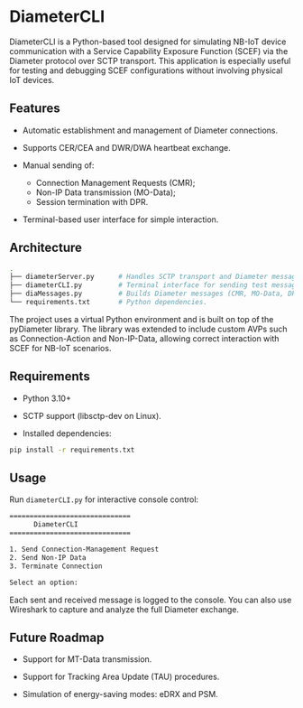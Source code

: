 # DiameterCLI

DiameterCLI is a Python-based tool designed for simulating NB-IoT device communication with a Service Capability Exposure Function (SCEF) via the Diameter protocol over SCTP transport.
This application is especially useful for testing and debugging SCEF configurations without involving physical IoT devices.

## Features

* Automatic establishment and management of Diameter connections.

* Supports CER/CEA and DWR/DWA heartbeat exchange.

* Manual sending of:
    * Connection Management Requests (CMR);
    * Non-IP Data transmission (MO-Data);
    * Session termination with DPR.

* Terminal-based user interface for simple interaction.

## Architecture
```bash
.
├── diameterServer.py      # Handles SCTP transport and Diameter message exchange.
├── diameterCLI.py         # Terminal interface for sending test messages.
├── diaMessages.py         # Builds Diameter messages (CMR, MO-Data, DPR, etc.).
└── requirements.txt       # Python dependencies.
```
The project uses a virtual Python environment and is built on top of the pyDiameter library.
The library was extended to include custom AVPs such as Connection-Action and Non-IP-Data, allowing correct interaction with SCEF for NB-IoT scenarios.

## Requirements

* Python 3.10+

* SCTP support (libsctp-dev on Linux).

* Installed dependencies:
```bash
pip install -r requirements.txt
```

## Usage

Run ```diameterCLI.py``` for interactive console control:
```bash
==============================
      DiameterCLI
==============================

1. Send Connection-Management Request
2. Send Non-IP Data
3. Terminate Connection

Select an option:
```
Each sent and received message is logged to the console. You can also use Wireshark to capture and analyze the full Diameter exchange.

## Future Roadmap
* Support for MT-Data transmission.

* Support for Tracking Area Update (TAU) procedures.

* Simulation of energy-saving modes: eDRX and PSM.


